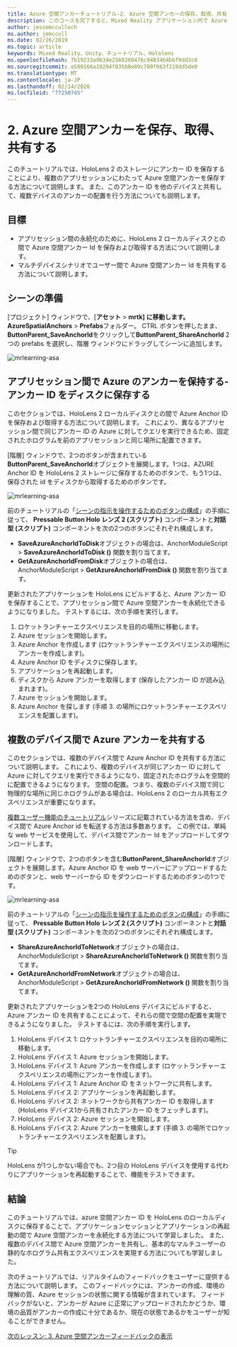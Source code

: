 ```yaml
---
title: Azure 空間アンカーチュートリアル-2. Azure 空間アンカーの保存、取得、共有
description: このコースを完了すると、Mixed Reality アプリケーション内で Azure 顔認識を実装する方法を学習することができます。
author: jessemcculloch
ms.author: jemccull
ms.date: 02/26/2019
ms.topic: article
keywords: Mixed Reality、Unity、チュートリアル、Hololens
ms.openlocfilehash: 7b19233a9634e2568200476c9483464bbf9dd3c8
ms.sourcegitcommit: a580166a19294f835b8e09c780f663f228dd5de0
ms.translationtype: MT
ms.contentlocale: ja-JP
ms.lasthandoff: 02/14/2020
ms.locfileid: "77250745"
---
```

# <a name="2-saving-retrieving-and-sharing-azure-spatial-anchors"></a>2. Azure 空間アンカーを保存、取得、共有する

このチュートリアルでは、HoloLens 2 のストレージにアンカー ID を保存することにより、複数のアプリセッションにわたって Azure 空間アンカーを保存する方法について説明します。 また、このアンカー ID を他のデバイスと共有して、複数デバイスのアンカーの配置を行う方法についても説明します。

## <a name="objectives"></a>目標

* アプリセッション間の永続化のために、HoloLens 2 ローカルディスクとの間で Azure 空間アンカー Id を保存および取得する方法について説明します。
* マルチデバイスシナリオでユーザー間で Azure 空間アンカー Id を共有する方法について説明します。

## <a name="preparing-the-scene"></a>シーンの準備

[プロジェクト] ウィンドウで、[**アセット** > **mrtk] に移動します。AzureSpatialAnchors** > **Prefabs**フォルダー。 CTRL ボタンを押したまま、 **ButtonParent_SaveAnchorId**をクリックして**ButtonParent_ShareAnchorId** 2 つの prefabs を選択し、階層 ウィンドウにドラッグしてシーンに追加します。

![mrlearning-asa](images/mrlearning-asa/tutorial2-section1-step1-1.png)

## <a name="persist-azure-anchors-between-app-sessions---save-anchor-id-to-disk"></a>アプリセッション間で Azure のアンカーを保持する-アンカー ID をディスクに保存する
<!-- TODO: Consider renaming to 'Persist Azure Anchors between app sessions' -->

このセクションでは、HoloLens 2 ローカルディスクとの間で Azure Anchor ID を保存および取得する方法について説明します。 これにより、異なるアプリセッション間で同じアンカー ID の Azure に対してクエリを実行できるため、固定されたホログラムを前のアプリセッションと同じ場所に配置できます。

[階層] ウィンドウで、2つのボタンが含まれている**ButtonParent_SaveAnchorId**オブジェクトを展開します。1つは、AZURE Anchor ID を HoloLens 2 ストレージに保存するためのボタンで、もう1つは、保存された id をディスクから取得するためのボタンです。

![mrlearning-asa](images/mrlearning-asa/tutorial2-section2-step1-1.png)

前のチュートリアルの「[シーンの指示を操作するためのボタンの構成](mrlearning-asa-ch1.md#configuring-the-buttons-to-operate-the-scene)」の手順に従って、 **Pressable Button Holo レンズ 2 (スクリプト)** コンポーネントと**対話型 (スクリプト)** コンポーネントを次の2つのボタンにそれぞれ構成します。

* **SaveAzureAnchorIdToDisk**オブジェクトの場合は、AnchorModuleScript > **SaveAzureAnchorIdToDisk ()** 関数を割り当てます。
* **GetAzureAnchorIdFromDisk**オブジェクトの場合は、AnchorModuleScript > **GetAzureAnchorIdFromDisk ()** 関数を割り当てます。

更新されたアプリケーションを HoloLens にビルドすると、Azure アンカー ID を保存することで、アプリセッション間で Azure 空間アンカーを永続化できるようになりました。 テストするには、次の手順を実行します。

1. ロケットランチャーエクスペリエンスを目的の場所に移動します。
2. Azure セッションを開始します。
3. Azure Anchor を作成します (ロケットランチャーエクスペリエンスの場所にアンカーを作成します)。
4. Azure Anchor ID をディスクに保存します。
5. アプリケーションを再起動します。
6. ディスクから Azure アンカーを取得します (保存したアンカー ID が読み込まれます)。
7. Azure セッションを開始します。
8. Azure Anchor を探します (手順 3. の場所にロケットランチャーエクスペリエンスを配置します)。

## <a name="share-azure-anchors-between-multiple-devices"></a>複数のデバイス間で Azure アンカーを共有する

このセクションでは、複数のデバイス間で Azure Anchor ID を共有する方法について説明します。 これにより、複数のデバイスが同じアンカー ID に対して Azure に対してクエリを実行できるようになり、固定されたホログラムを空間的に配置できるようになります。 空間の配置。つまり、複数のデバイス間で同じ物理的な場所に同じホログラムがある場合は、HoloLens 2 のローカル共有エクスペリエンスが重要になります。

[複数ユーザー機能のチュートリアル](mrlearning-sharing(photon)-ch1.md)シリーズに記載されている方法を含め、デバイス間で Azure Anchor id を転送する方法は多数あります。 この例では、単純な web サービスを使用して、デバイス間でアンカー Id をアップロードしてダウンロードします。

[階層] ウィンドウで、2つのボタンを含む**ButtonParent_ShareAnchorId**オブジェクトを展開します。Azure Anchor ID を web サーバーにアップロードするためのボタンと、web サーバーから ID をダウンロードするためのボタンの1つです。

![mrlearning-asa](images/mrlearning-asa/tutorial2-section3-step1-1.png)

前のチュートリアルの「[シーンの指示を操作するためのボタンの構成](mrlearning-asa-ch1.md#configuring-the-buttons-to-operate-the-scene)」の手順に従って、 **Pressable Button Holo レンズ 2 (スクリプト)** コンポーネントと**対話型 (スクリプト)** コンポーネントを次の2つのボタンにそれぞれ構成します。

* **ShareAzureAnchorIdToNetwork**オブジェクトの場合は、AnchorModuleScript > **ShareAzureAnchorIdToNetwork ()** 関数を割り当てます。
* **GetAzureAnchorIdFromNetwork**オブジェクトの場合は、AnchorModuleScript > **GetAzureAnchorIdFromNetwork ()** 関数を割り当てます。

更新されたアプリケーションを2つの HoloLens デバイスにビルドすると、Azure アンカー ID を共有することによって、それらの間で空間の配置を実現できるようになりました。 テストするには、次の手順を実行します。

1. HoloLens デバイス 1: ロケットランチャーエクスペリエンスを目的の場所に移動します。
2. HoloLens デバイス 1: Azure セッションを開始します。
3. HoloLens デバイス 1: Azure アンカーを作成します (ロケットランチャーエクスペリエンスの場所にアンカーを作成します)。
4. HoloLens デバイス 1: Azure Anchor ID をネットワークに共有します。
5. HoloLens デバイス 2: アプリケーションを再起動します。
6. HoloLens デバイス 2: ネットワークから共有アンカー ID を取得します (HoloLens デバイス1から共有されたアンカー ID をフェッチします)。
7. HoloLens デバイス 2: Azure セッションを開始します。
8. HoloLens デバイス 2: Azure アンカーを検索します (手順 3. の場所でロケットランチャーエクスペリエンスを配置します)。

> [!TIP]
> HoloLens が1つしかない場合でも、2つ目の HoloLens デバイスを使用する代わりにアプリケーションを再起動することで、機能をテストできます。

## <a name="congratulations"></a>結論

このチュートリアルでは、azure 空間アンカー ID を HoloLens のローカルディスクに保存することで、アプリケーションセッションとアプリケーションの再起動の間で Azure 空間アンカーを永続化する方法について学習しました。 また、複数のデバイス間で Azure 空間アンカーを共有し、基本的なマルチユーザーの静的なホログラム共有エクスペリエンスを実現する方法についても学習しました。

次のチュートリアルでは、リアルタイムのフィードバックをユーザーに提供する方法について説明します。 このフィードバックには、アンカーの作成、環境の理解の質、Azure セッションの状態に関する情報が含まれています。 フィードバックがないと、アンカーが Azure に正常にアップロードされたかどうか、環境の品質がアンカーの作成に十分であるか、現在の状態であるかをユーザーが知ることができません。

[次のレッスン: 3. Azure 空間アンカーフィードバックの表示](mrlearning-asa-ch3.md)
